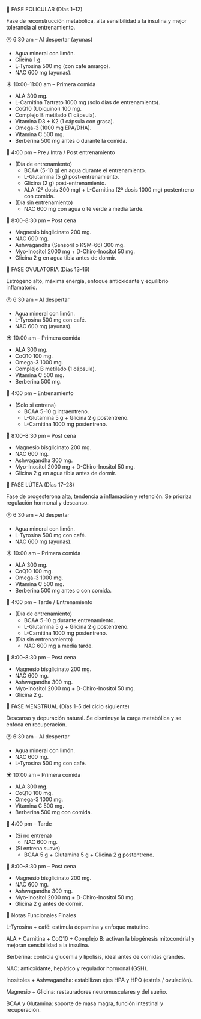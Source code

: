🔹 FASE FOLICULAR (Días 1–12)

Fase de reconstrucción metabólica, alta sensibilidad a la insulina y mejor tolerancia al entrenamiento.

🕐 6:30 am – Al despertar (ayunas)
- Agua mineral con limón.
- Glicina 1 g.
- L-Tyrosina 500 mg (con café amargo).
- NAC 600 mg (ayunas).

☀️ 10:00–11:00 am – Primera comida
- ALA 300 mg.
- L-Carnitina Tartrato 1000 mg (solo días de entrenamiento).
- CoQ10 (Ubiquinol) 100 mg.
- Complejo B metilado (1 cápsula).
- Vitamina D3 + K2 (1 cápsula con grasa).
- Omega-3 (1000 mg EPA/DHA).
- Vitamina C 500 mg.
- Berberina 500 mg antes o durante la comida.

💪 4:00 pm – Pre / Intra / Post entrenamiento
- (Día de entrenamiento)
  - BCAA (5-10 g) en agua durante el entrenamiento.
  - L-Glutamina (5 g) post-entrenamiento.
  - Glicina (2 g) post-entrenamiento.
  - ALA (2ª dosis 300 mg) + L-Carnitina (2ª dosis 1000 mg) postentreno con comida.
- (Día sin entrenamiento)
  - NAC 600 mg con agua o té verde a media tarde.

🌙 8:00–8:30 pm – Post cena
- Magnesio bisglicinato 200 mg.
- NAC 600 mg.
- Ashwagandha (Sensoril o KSM-66) 300 mg.
- Myo-Inositol 2000 mg + D-Chiro-Inositol 50 mg.
- Glicina 2 g en agua tibia antes de dormir.

🔹 FASE OVULATORIA (Días 13–16)

Estrógeno alto, máxima energía, enfoque antioxidante y equilibrio inflamatorio.

🕐 6:30 am – Al despertar
- Agua mineral con limón.
- L-Tyrosina 500 mg con café.
- NAC 600 mg (ayunas).

☀️ 10:00 am – Primera comida
- ALA 300 mg.
- CoQ10 100 mg.
- Omega-3 1000 mg.
- Complejo B metilado (1 cápsula).
- Vitamina C 500 mg.
- Berberina 500 mg.

💪 4:00 pm – Entrenamiento
- (Solo si entrena)
  - BCAA 5-10 g intraentreno.
  - L-Glutamina 5 g + Glicina 2 g postentreno.
  - L-Carnitina 1000 mg postentreno.

🌙 8:00–8:30 pm – Post cena
- Magnesio bisglicinato 200 mg.
- NAC 600 mg.
- Ashwagandha 300 mg.
- Myo-Inositol 2000 mg + D-Chiro-Inositol 50 mg.
- Glicina 2 g en agua tibia antes de dormir.

🔹 FASE LÚTEA (Días 17–28)

Fase de progesterona alta, tendencia a inflamación y retención. Se prioriza regulación hormonal y descanso.

🕐 6:30 am – Al despertar
- Agua mineral con limón.
- L-Tyrosina 500 mg con café.
- NAC 600 mg (ayunas).

☀️ 10:00 am – Primera comida
- ALA 300 mg.
- CoQ10 100 mg.
- Omega-3 1000 mg.
- Vitamina C 500 mg.
- Berberina 500 mg antes o con comida.

💪 4:00 pm – Tarde / Entrenamiento
- (Día de entrenamiento)
  - BCAA 5-10 g durante entrenamiento.
  - L-Glutamina 5 g + Glicina 2 g postentreno.
  - L-Carnitina 1000 mg postentreno.
- (Día sin entrenamiento)
  - NAC 600 mg a media tarde.

🌙 8:00–8:30 pm – Post cena
- Magnesio bisglicinato 200 mg.
- NAC 600 mg.
- Ashwagandha 300 mg.
- Myo-Inositol 2000 mg + D-Chiro-Inositol 50 mg.
- Glicina 2 g.

🔹 FASE MENSTRUAL (Días 1–5 del ciclo siguiente)

Descanso y depuración natural. Se disminuye la carga metabólica y se enfoca en recuperación.

🕐 6:30 am – Al despertar
- Agua mineral con limón.
- NAC 600 mg.
- L-Tyrosina 500 mg con café.

☀️ 10:00 am – Primera comida
- ALA 300 mg.
- CoQ10 100 mg.
- Omega-3 1000 mg.
- Vitamina C 500 mg.
- Berberina 500 mg con comida.

💪 4:00 pm – Tarde
- (Si no entrena)
  - NAC 600 mg.
- (Si entrena suave)
  - BCAA 5 g + Glutamina 5 g + Glicina 2 g postentreno.

🌙 8:00–8:30 pm – Post cena
- Magnesio bisglicinato 200 mg.
- NAC 600 mg.
- Ashwagandha 300 mg.
- Myo-Inositol 2000 mg + D-Chiro-Inositol 50 mg.
- Glicina 2 g antes de dormir.

🧠 Notas Funcionales Finales

L-Tyrosina + café: estimula dopamina y enfoque matutino.

ALA + Carnitina + CoQ10 + Complejo B: activan la biogénesis mitocondrial y mejoran sensibilidad a la insulina.

Berberina: controla glucemia y lipólisis, ideal antes de comidas grandes.

NAC: antioxidante, hepático y regulador hormonal (GSH).

Inositoles + Ashwagandha: estabilizan ejes HPA y HPO (estrés / ovulación).

Magnesio + Glicina: restauradores neuromusculares y del sueño.

BCAA y Glutamina: soporte de masa magra, función intestinal y recuperación.